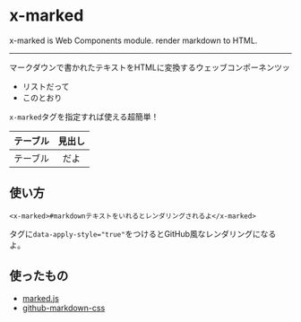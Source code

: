 # x-marked

x-marked is Web Components module. render markdown to HTML.

---

マークダウンで書かれたテキストをHTMLに変換するウェッブコンポーネンツッ

* リストだって
* このとおり

`x-marked`タグを指定すれば使える超簡単！

|テーブル|見出し|
|:-------|:-------:|
|テーブル|だよ|


## 使い方
```
<x-marked>#markdownテキストをいれるとレンダリングされるよ</x-marked>
```

タグに`data-apply-style="true"`をつけるとGitHub風なレンダリングになるよ。

## 使ったもの

* [marked.js](https://github.com/chjj/marked)
* [github-markdown-css](https://github.com/sindresorhus/github-markdown-css)
